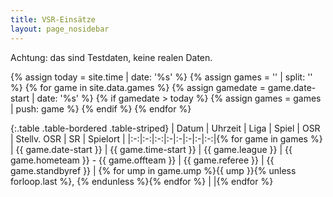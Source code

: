 ```yaml
---
title: VSR-Einsätze
layout: page_nosidebar
---
```


<div class="alert alert-warning" role="alert">Achtung: das sind Testdaten, keine realen Daten.</div>

{% assign today = site.time | date: '%s' %}
{% assign games = '' | split: '' %}
{% for game in site.data.games %}
	{% assign gamedate = game.date-start | date: '%s' %}
	{% if gamedate > today %}
		{% assign games = games | push: game %}
	{% endif %}
{% endfor %}

{:.table .table-bordered .table-striped}
| Datum | Uhrzeit | Liga | Spiel | OSR | Stellv. OSR | SR | Spielort |
|:-:|:-:|:-:|:-|:-|:-|:-|:-:|{% for game in games %}
| {{ game.date-start }} | {{ game.time-start }} | {{ game.league }} | {{ game.hometeam }} - {{ game.offteam }} | {{ game.referee }} | {{ game.standbyref }} | {% for ump in game.ump %}{{ ump }}{% unless forloop.last %}, {% endunless %}{% endfor %} | <a href="{{ site.data.clubvenues[game.clubvenue][0].title | datapage_url: 'clubvenues' }}"><i class="fa fa-map-marker fa-fw" aria-hidden="true"></i></a> |{% endfor %}
